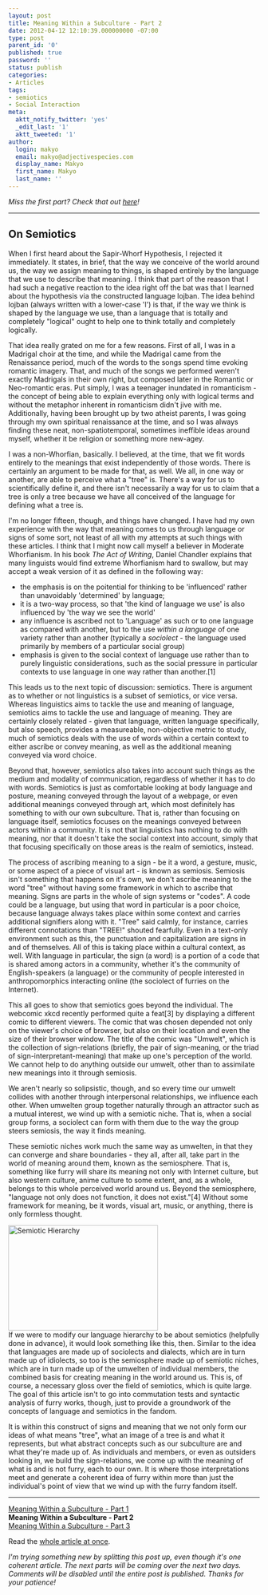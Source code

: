 ```yaml
---
layout: post
title: Meaning Within a Subculture - Part 2
date: 2012-04-12 12:10:39.000000000 -07:00
type: post
parent_id: '0'
published: true
password: ''
status: publish
categories:
- Articles
tags:
- semiotics
- Social Interaction
meta:
  aktt_notify_twitter: 'yes'
  _edit_last: '1'
  aktt_tweeted: '1'
author:
  login: makyo
  email: makyo@adjectivespecies.com
  display_name: Makyo
  first_name: Makyo
  last_name: ''
---
```

<p><em>Miss the first part? Check that out <a href="http://www.adjectivespecies.com/2012/04/11/meaning-within-a-subculture-part-1/">here</a>!</em></p>
<!--more-->
<hr />
<h2>On Semiotics</h2>
<p>When I first heard about the Sapir-Whorf Hypothesis, I rejected it immediately. It states, in brief, that the way we conceive of the world around us, the way we assign meaning to things, is shaped entirely by the language that we use to describe that meaning. I think that part of the reason that I had such a negative reaction to the idea right off the bat was that I learned about the hypothesis via the constructed language lojban. The idea behind lojban (always written with a lower-case 'l') is that, if the way we think is shaped by the language we use, than a language that is totally and completely "logical" ought to help one to think totally and completely logically.</p>
<p>That idea really grated on me for a few reasons. First of all, I was in a Madrigal choir at the time, and while the Madrigal came from the Renaissance period, much of the words to the songs spend time evoking romantic imagery. That, and much of the songs we performed weren't exactly Madrigals in their own right, but composed later in the Romantic or Neo-romantic eras. Put simply, I was a teenager inundated in romanticism - the concept of being able to explain everything only with logical terms and without the metaphor inherent in romanticism didn't jive with me. Additionally, having been brought up by two atheist parents, I was going through my own spiritual renaissance at the time, and so I was always finding these neat, non-spatiotemporal, sometimes ineffible ideas around myself, whether it be religion or something more new-agey.</p>
<p>I was a non-Whorfian, basically. I believed, at the time, that we fit words entirely to the meanings that exist independently of those words. There is certainly an argument to be made for that, as well. We all, in one way or another, are able to perceive what a "tree" is. There's a way for us to scientifically define it, and there isn't necessarily a way for us to claim that a tree is only a tree because we have all conceived of the language for defining what a tree is.</p>
<p>I'm no longer fifteen, though, and things have changed. I have had my own experience with the way that meaning comes to us through language or signs of some sort, not least of all with my attempts at such things with these articles. I think that I might now call myself a believer in Moderate Whorfianism. In his book <em>The Act of Writing</em>, Daniel Chandler explains that many linguists would find extreme Whorfianism hard to swallow, but may accept a weak version of it as defined in the following way:</p>
<ul>
<li>the emphasis is on the poitential for thinking to be 'influenced' rather than unavoidably 'determined' by language;</li>
<li>it is a two-way process, so that 'the kind of language we use' is also influenced by 'the way we see the world'</li>
<li>any influence is ascribed not to 'Language' as such or to one language as compared with another, but to the use <em>within a language</em> of one variety rather than another (typically a <em>sociolect</em> - the language used primarily by members of a particular social group)</li>
<li>emphasis is given to the social context of language use rather than to purely linguistic considerations, such as the social pressure in particular contexts to use language in one way rather than another.[1]</li>
</ul>
<p>This leads us to the next topic of discussion: semiotics. There is argument as to whether or not linguistics is a subset of semiotics, or vice versa. Whereas linguistics aims to tackle the use and meaning of language, semiotics aims to tackle the use and language of meaning. They are certainly closely related - given that language, written language specifically, but also speech, provides a measureable, non-objective metric to study, much of semiotics deals with the use of words within a certain context to either ascribe or convey meaning, as well as the additional meaning conveyed via word choice.</p>
<p>Beyond that, however, semiotics also takes into account such things as the medium and modality of communication, regardless of whether it has to do with words. Semiotics is just as comfortable looking at body language and posture, meaning conveyed through the layout of a webpage, or even additional meanings conveyed through art, which most definitely has something to with our own subculture. That is, rather than focusing on language itself, semiotics focuses on the meanings conveyed between actors within a community. It is not that linguistics has nothing to do with meaning, nor that it doesn't take the social context into account, simply that that focusing specifically on those areas is the realm of semiotics, instead.</p>
<p>The process of ascribing meaning to a sign - be it a word, a gesture, music, or some aspect of a piece of visual art - is known as semiosis. Semiosis isn't something that happens on it's own, we don't ascribe meaning to the word "tree" without having some framework in which to ascribe that meaning. Signs are parts in the whole of sign systems or "codes". A code could be a language, but using that word in particular is a poor choice, because language always takes place within some context and carries additional signifiers along with it. "Tree" said calmly, for instance, carries different connotations than "TREE!" shouted fearfully. Even in a text-only environment such as this, the punctuation and capitalization are signs in and of themselves. All of this is taking place within a cultural context, as well. With language in particular, the sign (a word) is a portion of a code that is shared among actors in a community, whether it's the community of English-speakers (a language) or the community of people interested in anthropomorphics interacting online (the sociolect of furries on the Internet).</p>
<p>This all goes to show that semiotics goes beyond the individual. The webcomic xkcd recently performed quite a feat[3] by displaying a different comic to different viewers. The comic that was chosen depended not only on the viewer's choice of browser, but also on their location and even the size of their browser window. The title of the comic was "Umwelt", which is the collection of sign-relations (briefly, the pair of sign-meaning, or the triad of sign-interpretant-meaning) that make up one's perception of the world. We cannot help to do anything outside our umwelt, other than to assimilate new meanings into it through semiosis.</p>
<p>We aren't nearly so solipsistic, though, and so every time our umwelt collides with another through interpersonal relationships, we influence each other. When umwelten group together naturally through an attractor such as a mutual interest, we wind up with a semiotic niche. That is, when a social group forms, a sociolect can form with them due to the way the group steers semiosis, the way it finds meaning.</p>
<p>These semiotic niches work much the same way as umwelten, in that they can converge and share boundaries - they all, after all, take part in the world of meaning around them, known as the semiosphere. That is, something like furry will share its meaning not only with Internet culture, but also western culture, anime culture to some extent, and, as a whole, belongs to this whole perceived world around us. Beyond the semiosphere, "language not only does not function, it does not exist."[4] Without some framework for meaning, be it words, visual art, music, or anything, there is only formless thought.</p>
<p><a href="http://www.adjectivespecies.com/wp-content/uploads/2012/04/semiotic-hierarchy1.png"><img class="aligncenter size-medium wp-image-566" title="Semiotic Hierarchy" src="{{ site.baseurl }}/assets/semiotic-hierarchy1-300x211.png" width="300" height="211" /></a><br />
If we were to modify our language hierarchy to be about semiotics (helpfully done in advance), it would look something like this, then. Similar to the idea that languages are made up of sociolects and dialects, which are in turn made up of idiolects, so too is the semiosphere made up of semiotic niches, which are in turn made up of the umwelten of individual members, the combined basis for creating meaning in the world around us.  This is, of course, a necessary gloss over the field of semiotics, which is quite large.  The goal of this article isn't to go into commutation tests and syntactic analysis of furry works, though, just to provide a groundwork of the concepts of language and semiotics in the fandom.</p>
<p>It is within this construct of signs and meaning that we not only form our ideas of what means "tree", what an image of a tree is and what it represents, but what abstract concepts such as our subculture are and what they're made up of. As individuals and members, or even as outsiders looking in, we build the sign-relations, we come up with the meaning of what is and is not furry, each to our own. It is where those interpretations meet and generate a coherent idea of furry within more than just the individual's point of view that we wind up with the furry fandom itself.</p>
<hr />
<p><a href="http://www.adjectivespecies.com/2012/04/11/meaning-within-a-subculture-part-1/">Meaning Within a Subculture - Part 1</a><br />
<strong>Meaning Within a Subculture - Part 2</strong><br />
<a href="http://www.adjectivespecies.com/2012/04/13/meaning-within-a-subculture-part-3/">Meaning Within a Subculture - Part 3</a></p>
<p>Read the <a href="http://www.adjectivespecies.com/meaning-within-a-subculture/">whole article at once</a>.</p>
<p><em>I'm trying something new by splitting this post up, even though it's one coherent article. The next parts will be coming over the next two days. Comments will be disabled until the entire post is published. Thanks for your patience!</em></p>



